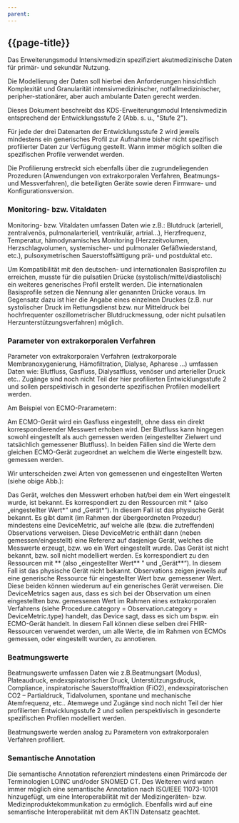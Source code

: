 ```yaml
---
parent: 
---
```


## {{page-title}}
Das Erweiterungsmodul Intensivmedizin spezifiziert akutmedizinische Daten für primär- und sekundär Nutzung.

Die Modellierung der Daten soll hierbei den Anforderungen hinsichtlich Komplexität und Granularität intensivmedizinischer, notfallmedizinischer, peripher-stationärer, aber auch ambulante Daten gerecht werden.

Dieses Dokument beschreibt das KDS-Erweiterungsmodul Intensivmedizin entsprechend der Entwicklungsstufe 2 (Abb. s. u., "Stufe 2").


Für jede der drei Datenarten der Entwicklungsstufe 2 wird jeweils mindestens ein generisches Profil zur Aufnahme bisher nicht spezifisch profilierter Daten zur Verfügung gestellt. Wann immer möglich sollten die spezifischen Profile verwendet werden.

Die Profilierung erstreckt sich ebenfalls über die zugrundeliegenden Prozeduren (Anwendungen von extrakorporalen Verfahren, Beatmungs- und Messverfahren), die beteiligten Geräte sowie deren Firmware- und Konfigurationsversion.

### Monitoring- bzw. Vitaldaten
Monitoring- bzw. Vitaldaten umfassen Daten wie z.B.: Blutdruck (arteriell, zentralvenös, pulmonalarteriell, ventrikulär, artrial…), Herzfrequenz, Temperatur, hämodynamisches Monitoring (Herzzeitvolumen, Herzschlagvolumen, systemischer- und pulmonaler Gefäßwiederstand, etc.), pulsoxymetrischen Sauerstoffsättigung prä- und postduktal etc.

Um Kompatibilität mit den deutschen- und internationalen Basisprofilen zu erreichen, musste für die pulsatilen Drücke (systolisch/mittel/diastolisch) ein weiteres generisches Profil erstellt werden. Die internationalen Basisprofile setzen die Nennung aller genannten Drücke voraus. Im Gegensatz dazu ist hier die Angabe eines einzelnen Druckes (z.B. nur systolischer Druck im Rettungsdienst bzw. nur Mitteldruck bei hochfrequenter oszillometrischer Blutdruckmessung, oder nicht pulsatilen Herzunterstützungsverfahren) möglich.

### Parameter von extrakorporalen Verfahren
Parameter von extrakorporalen Verfahren (extrakorporale Membranoxygenierung, Hämofiltration, Dialyse, Apharese …) umfassen Daten wie: Blutfluss, Gasfluss, Dialysatfluss, venöser und arterieller Druck etc.. Zugänge sind noch nicht Teil der hier profilierten Entwicklungsstufe 2 und sollen perspektivisch in gesonderte spezifischen Profilen modelliert werden.

Am Beispiel von ECMO-Prarametern:

Am ECMO-Gerät wird ein Gasfluss eingestellt, ohne dass ein direkt korrespondierender Messwert erhoben wird. Der Blutfluss kann hingegen sowohl eingestellt als auch gemessen werden (eingestellter Zielwert und tatsächlich gemessener Blutfluss). In beiden Fällen sind die Werte dem gleichen ECMO-Gerät zugeordnet an welchem die Werte eingestellt bzw. gemessen werden.

Wir unterscheiden zwei Arten von gemessenen und eingestellten Werten (siehe obige Abb.):

Das Gerät, welches den Messwert erhoben hat/bei dem ein Wert eingestellt wurde, ist bekannt. Es korrespondiert zu den Ressourcen mit * (also „eingestellter Wert*“ und „Gerät*“). In diesem Fall ist das physische Gerät bekannt. Es gibt damit (im Rahmen der übergeordneten Prozedur) mindestens eine DeviceMetric, auf welche alle (bzw. die zutreffenden) Observations verweisen. Diese DeviceMetric enthält dann (neben gemessen/eingestellt) eine Referenz auf dasjenige Gerät, welches die Messwerte erzeugt, bzw. wo ein Wert eingestellt wurde.
Das Gerät ist nicht bekannt, bzw. soll nicht modelliert werden. Es korrespondiert zu den Ressourcen mit ** (also „eingestellter Wert** " und „Gerät**“). In diesem Fall ist das physische Gerät nicht bekannt. Observations zeigen jeweils auf eine generische Ressource für eingestellter Wert bzw. gemessener Wert. Diese beiden können wiederum auf ein generisches Gerät verweisen. Die DeviceMetrics sagen aus, dass es sich bei der Observation um einen eingestellten bzw. gemessenen Wert im Rahmen eines extrakorporalen Verfahrens (siehe Procedure.category = Observation.category = DeviceMetric.type) handelt, das Device sagt, dass es sich um bspw. ein ECMO-Gerät handelt. In diesem Fall können diese selben drei FHIR-Ressourcen verwendet werden, um alle Werte, die im Rahmen von ECMOs gemessen, oder eingestellt wurden, zu annotieren.

### Beatmungswerte

Beatmungswerte umfassen Daten wie z.B.Beatmungsart (Modus), Plateaudruck, endexspiratorischer Druck, Unterstützungsdruck, Compliance, inspiratorische Sauerstofffraktion (FiO2), endexspiratorischen CO2 – Partialdruck, Tidalvolumen, spontane und mechanische Atemfrequenz, etc.. Atemwege und Zugänge sind noch nicht Teil der hier profilierten Entwicklungsstufe 2 und sollen perspektivisch in gesonderte spezifischen Profilen modelliert werden.

Beatmungswerte werden analog zu Parametern von extrakorporalen Verfahren profiliert.

### Semantische Annotation

Die semantische Annotation referenziert mindestens einen Primärcode der Terminologien LOINC und/oder SNOMED CT. Des Weiteren wird wann immer möglich eine semantische Annotation nach ISO/IEEE 11073-10101 hinzugefügt, um eine Interoperabilität mit der Medizingeräten- bzw. Medizinproduktekommunikation zu ermöglich. Ebenfalls wird auf eine semantische Interoperabilität mit dem AKTIN Datensatz geachtet.